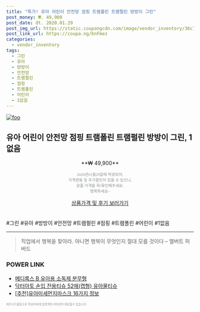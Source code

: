 ```yaml
--- 
title: "특가! 유아 어린이 안전망 점핑 트램폴린 트램펄린 방방이 그린" 
post_money: ₩. 49,900 
post_date: dt. 2020.01.29 
post_img_url: https://static.coupangcdn.com/image/vendor_inventory/36c7/6b1b3f0bfbfa5b3f8185ef4f17895d2db6c3f0b93f22db03233ed8d2cc67.jpg 
post_link_url: https://coupa.ng/bnFmez 
categories: 
  - vendor_inventory 
tags: 
  - 그린 
  - 유아 
  - 방방이 
  - 안전망 
  - 트램펄린 
  - 점핑 
  - 트램폴린 
  - 어린이 
  - 1없음 
--- 
```

[![foo](https://static.coupangcdn.com/image/vendor_inventory/36c7/6b1b3f0bfbfa5b3f8185ef4f17895d2db6c3f0b93f22db03233ed8d2cc67.jpg)](https://coupa.ng/bnFmez) 

## 유아 어린이 안전망 점핑 트램폴린 트램펄린 방방이 그린, 1없음 
<p style="text-align: center;">**₩ 49,900**</p> 
<p style="text-align: center;"><span style="color: #898c8f; font-family: Georgia,Times,serif; font-size: 0.75em;">2020년01월29일에 작성되어, <br>가격변동 및 추가할인이 있을 수 있으니,<br> 상품 가격을 꼭!확인해주세요.<br>행복하세요~</span> 
</p>	 
<div markdown="0" style="text-align: center;"><a href="https://coupa.ng/bnFmez" class="btn btn--success">상품가격 및 후기 보러가기</a></div> 
<br><br> 
  #그린 #유아 #방방이 #안전망 #트램펄린 #점핑 #트램폴린 #어린이 #1없음 
<hr> 

> 직업에서 행복을 찾아라. 아니면 행복이 무엇인지 절대 모를 것이다 – 엘버트 허버드 


### POWER LINK

* <a href="https://blog.naver.com/santokki14/221785579075" target="_blank">메디록스 B 유아용 소독제 분무형</a>
* <a href="https://blog.naver.com/fasyy4321/221787187244" target="_blank">닥터아토 손입 전용티슈 52매(캡형) 유아물티슈</a>
* <a href="https://blog.naver.com/fasyy4321/221788724723" target="_blank">[추천]유아미세먼지마스크 16가지 정보</a>

<span style="color: #898c8f; font-family: Georgia,Times,serif; font-size: 0.55em;">파트너스활동으로 작성자에게 일정액의 커미션이 제공될수 있습니다.</span> 

